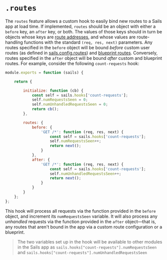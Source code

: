 # `.routes`

The `routes` feature allows a custom hook to easily bind new routes to a Sails app at load time.  If implemented, `routes` should be an object with either a `before` key, an `after` key, or both.  The values of those keys should in turn be objects whose keys are [route addresses](http://sailsjs.org/documentation/concepts/Routes/RouteTargetSyntax.html?q=route-address), and whose values are route-handling functions with the standard `(req, res, next)` parameters.  Any routes specified in the `before` object will be bound *before* custom user routes (as defined in [sails.config.routes](http://sailsjs.org/documentation/reference/sails.config/sails.config.routes.html)) and [blueprint routes](http://sailsjs.org/documentation/reference/blueprint-api?q=blueprint-routes).  Conversely, routes specified in the `after` object will be bound *after* custom and blueprint routes.  For example, consider the following `count-requests` hook:

```javascript
module.exports = function (sails) {

    return {

        initialize: function (cb) {
            const self = sails.hooks['count-requests'];
            self.numRequestsSeen = 0;
            self.numUnhandledRequestsSeen = 0;
            return cb();
        },

        routes: {
            before: {
                'GET /*': function (req, res, next) {
                    const self = sails.hooks['count-requests'];
                    self.numRequestsSeen++;
                    return next();
                }
            },
            after: {
                'GET /*': function (req, res, next) {
                    const self = sails.hooks['count-requests'];
                    self.numUnhandledRequestsSeen++;
                    return next();
                }
            }
        }
    };
};
```

This hook will process all requests via the function provided in the `before` object, and increment its `numRequestsSeen` variable.  It will also process any *unhandled* requests via the function provided in the `after` object&mdash;that is, any routes that aren't bound in the app via a custom route configuration or a blueprint.  

> The two variables set up in the hook will be available to other modules in the Sails app as `sails.hooks["count-requests"].numRequestsSeen` and `sails.hooks["count-requests"].numUnhandledRequestsSeen`


<docmeta name="displayName" value=".routes">
<docmeta name="stabilityIndex" value="3">
